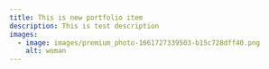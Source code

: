 ```yaml
---
title: This is new portfolio item
description: T﻿his is test description
images:
  - image: images/premium_photo-1661727339503-b15c728dff40.png
    alt: woman
---
```

